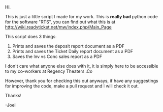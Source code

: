 Hi.

This is just a little script I made for my work. This is **really bad** python code for the software "RTS", you can find out what this is at 
http://wiki.readyticket.net/mw/index.php/Main_Page


This script does 3 things:

1. Prints and saves the deposit report document as a PDF
2. Prints and saves the Ticket Daily report document as a PDF
3. Saves the Inv vs Conc sales report as a PDF

I don't care what anyone else does with it, it is simply here to be accessible to my co-workers at Regency Theaters .Co

However, thank you for checking this out anyways, if have any suggestings for improving the code, make a pull request and I will check it out.

Thanks!

-Joel

